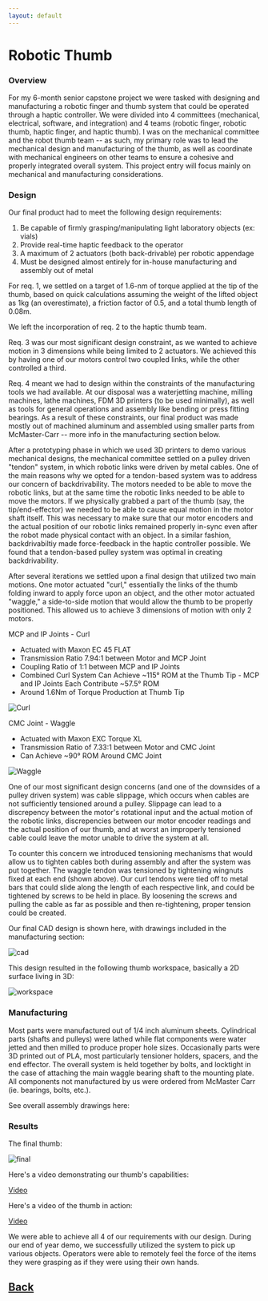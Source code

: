 ```yaml
---
layout: default
---
```


# Robotic Thumb

### Overview

For my 6-month senior capstone project we were tasked with designing and manufacturing a robotic finger and thumb system that could be operated through a haptic controller. We were divided into 4 committees (mechanical, electrical, software, and integration) and 4 teams (robotic finger, robotic thumb, haptic finger, and haptic thumb). I was on the mechanical committee and the robot thumb team -- as such, my primary role was to lead the mechanical design and manufacturing of the thumb, as well as coordinate with mechanical engineers on other teams to ensure a cohesive and properly integrated overall system. This project entry will focus mainly on mechanical and manufacturing considerations.

### Design

Our final product had to meet the following design requirements:

1. Be capable of firmly grasping/manipulating light laboratory objects (ex: vials)
2. Provide real-time haptic feedback to the operator
3. A maximum of 2 actuators (both back-drivable) per robotic appendage
4. Must be designed almost entirely for in-house manufacturing and assembly out of metal

For req. 1, we settled on a target of 1.6-nm of torque applied at the tip of the thumb, based on quick calculations assuming the weight of the lifted object as 1kg (an overestimate), a friction factor of 0.5, and a total thumb length of 0.08m.

We left the incorporation of req. 2 to the haptic thumb team.

Req. 3 was our most significant design constraint, as we wanted to achieve motion in 3 dimensions while being limited to 2 actuators. We achieved this by having one of our motors control two coupled links, while the other controlled a third.

Req. 4 meant we had to design within the constraints of the manufacturing tools we had available. At our disposal was a waterjetting machine, milling machines, lathe machines, FDM 3D printers (to be used minimally), as well as tools for general operations and assembly like bending or press fitting bearings. As a result of these constraints, our final product was made mostly out of machined aluminum and assembled using smaller parts from McMaster-Carr -- more info in the manufacturing section below.

After a prototyping phase in which we used 3D printers to demo various mechanical designs, the mechanical committee settled on a pulley driven "tendon" system, in which robotic links were driven by metal cables. One of the main reasons why we opted for a tendon-based system was to address our concern of backdrivability. The motors needed to be able to move the robotic links, but at the same time the robotic links needed to be able to move the motors. If we physically grabbed a part of the thumb (say, the tip/end-effector) we needed to be able to cause equal motion in the motor shaft itself. This was necessary to make sure that our motor encoders and the actual position of our robotic links remained properly in-sync even after the robot made physical contact with an object. In a similar fashion, backdrivabiltiy made force-feedback in the haptic controller possible. We found that a tendon-based pulley system was optimal in creating backdrivability.

After several iterations we settled upon a final design that utilized two main motions. One motor actuated "curl," essentially the links of the thumb folding inward to apply force upon an object, and the other motor actuated "waggle," a side-to-side motion that would allow the thumb to be properly positioned. This allowed us to achieve 3 dimensions of motion with only 2 motors.

MCP and IP Joints - Curl 
* Actuated with Maxon EC 45 FLAT
* Transmission Ratio 7.94:1 between Motor and MCP Joint
* Coupling Ratio of 1:1 between MCP and IP Joints
* Combined Curl System Can Achieve ~115° ROM at the Thumb Tip - MCP and IP Joints Each Contribute ~57.5° ROM
* Around 1.6Nm of Torque Production at Thumb Tip

![Curl](pics/curltension.png)

CMC Joint - Waggle
* Actuated with Maxon EXC Torque XL
* Transmission Ratio of 7.33:1 between Motor and CMC Joint
* Can Achieve ~90° ROM Around CMC Joint

![Waggle](pics/waggletension.png)

One of our most significant design concerns (and one of the downsides of a pulley driven system) was cable slippage, which occurs when cables are not sufficiently tensioned around a pulley. Slippage can lead to a discrepency between the motor's rotational input and the actual motion of the robotic links, discrepencies between our motor encoder readings and the actual position of our thumb, and at worst an improperly tensioned cable could leave the motor unable to drive the system at all.

To counter this concern we introduced tensioning mechanisms that would allow us to tighten cables both during assembly and after the system was put together. The waggle tendon was tensioned by tightening wingnuts fixed at each end (shown above). Our curl tendons were tied off to metal bars that could slide along the length of each respective link, and could be tightened by screws to be held in place. By loosening the screws and pulling the cable as far as possible and then re-tightening, proper tension could be created.

Our final CAD design is shown here, with drawings included in the manufacturing section:

![cad](pics/finalthumbcad.png)

This design resulted in the following thumb workspace, basically a 2D surface living in 3D:

![workspace](pics/workspace.png)

### Manufacturing

Most parts were manufactured out of 1/4 inch aluminum sheets. Cylindrical parts (shafts and pulleys) were lathed while flat components were water jetted and then milled to produce proper hole sizes. Occasionally parts were 3D printed out of PLA, most particularly tensioner holders, spacers, and the end effector.
	The overall system is held together by bolts, and locktight in the case of attaching the main waggle bearing shaft to the mounting plate. All components not manufactured by us were ordered from McMaster Carr (ie. bearings, bolts, etc.).

See overall assembly drawings here:

### Results

The final thumb:

![final](pics/finalthumb.png)

Here's a video demonstrating our thumb's capabilities:

[Video](https://www.youtube.com/watch?v=stNRdaBIMV4&feature=youtu.be)

Here's a video of the thumb in action:

[Video](https://youtu.be/ypBq4xV6868)

We were able to achieve all 4 of our requirements with our design. During our end of year demo, we successfully utilized the system to pick up various objects. Operators were able to remotely feel the force of the items they were grasping as if they were using their own hands.

## [Back](./)
